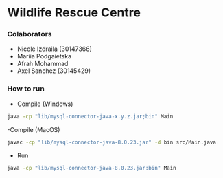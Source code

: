 # Wildlife Rescue Centre

### Colaborators

- Nicole Izdraila (30147366)
- Mariia Podgaietska
- Afrah Mohammad
- Axel Sanchez (30145429)

### How to run

- Compile (Windows)

```bash
java -cp "lib/mysql-connector-java-x.y.z.jar;bin" Main

```

-Compile (MacOS)

```bash
javac -cp "lib/mysql-connector-java-8.0.23.jar" -d bin src/Main.java
```

- Run

```bash
java -cp "lib/mysql-connector-java-8.0.23.jar:bin" Main
```
